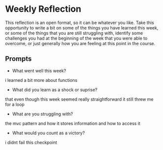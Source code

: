 # Weekly Reflection
This reflection is an open format, so it can be whatever you like. Take this opportunity to write a bit on some of the things you have learned this week, or some of the things that you are still struggling with, identify some challenges you had at the beginning of the week that you were able to overcome, or just generally how you are feeling at this point in the course.

## Prompts
- What went well this week?

i learned a bit more about functions
- What did you learn as a shock or suprise?

that even though this week seemed really straightforward it still threw me for a loop
- What are you struggling with?

the mvc pattern and how it stores information and how to access it
- What would you count as a victory?

i didnt fail this checkpoint
